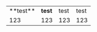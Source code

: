 <table>
  <tr>
   <td> **test**
   </td>
   <td><strong>test</strong>
   </td>
   <td>test
   </td>
   <td>test
   </td>
  </tr>
  <tr>
   <td>123
   </td>
   <td>123
   </td>
   <td>123
   </td>
   <td>123
   </td>
  </tr>
</table>
